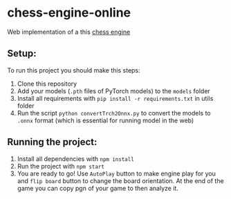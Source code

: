 # chess-engine-online

Web implementation of a this [chess engine](https://github.com/Skripkon/chess-engine)

## Setup:

To run this project you should make this steps:

1. Clone this repository
2. Add your models (`.pth` files of PyTorch models) to the `models` folder
3. Install all requirements with `pip install -r requirements.txt` in utils folder
4. Run the script `python convertTrch2Onnx.py` to convert the models to `.onnx` format (which is essential for running model in the web) 

## Running the project:

1. Install all dependencies with `npm install`
2. Run the project with `npm start`
3. You are ready to go! Use `AutoPlay` button to make engine play for you and `flip board` button to change the board orientation. At the end of the game you can copy pgn of your game to then analyze it.
